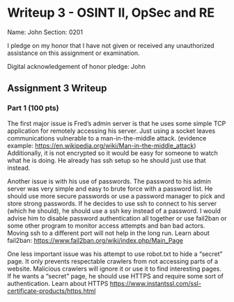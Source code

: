 Writeup 3 - OSINT II, OpSec and RE
======

Name: John
Section: 0201

I pledge on my honor that I have not given or received any unauthorized assistance on this assignment or examination.

Digital acknowledgement of honor pledge: John

## Assignment 3 Writeup

### Part 1 (100 pts)

The first major issue is Fred’s admin server is that he uses some simple TCP application for remotely accessing his server. Just using a socket leaves communications vulnerable to a man-in-the-middle attack. (evidence example: https://en.wikipedia.org/wiki/Man-in-the-middle_attack)  Additionally, it is not encrypted so it would be easy for someone to watch what he is doing. He already has ssh setup so he should just use that instead. 

Another issue is with his use of passwords. The password to his admin server was very simple and easy to brute force with a password list. He should use more secure passwords or use a password manager to pick and store strong passwords. If he decides to use ssh to connect to his server (which he should), he should use a ssh key instead of a password. I would advise him to disable password authentication all together or use fail2ban or some other program to monitor access attempts and ban bad actors. Moving ssh to a different port will not help in the long run. Learn about fail2ban: https://www.fail2ban.org/wiki/index.php/Main_Page

One less important issue was his attempt to use robot.txt to hide a “secret” page. It only prevents respectable crawlers from not accessing parts of a website. Malicious crawlers will ignore it or use it to find interesting pages. If he wants a “secret” page, he should use HTTPS and require some sort of authentication. Learn about HTTPS https://www.instantssl.com/ssl-certificate-products/https.html

